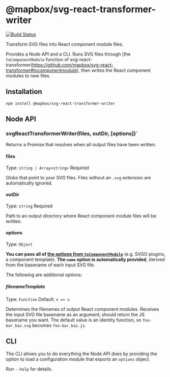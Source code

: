 # @mapbox/svg-react-transformer-writer

[![Build Status](https://travis-ci.org/mapbox/svg-react-transformer-writer.svg?branch=master)](https://travis-ci.org/mapbox/svg-react-transformer-writer)

Transform SVG files into React component module files.

Provides a Node API and a CLI.
Runs SVG files through [the `toComponentModule` function of svg-react-transformer(https://github.com/mapbox/svg-react-transformer#tocomponentmodule), then writes the React component modules to new files.

## Installation

```
npm install @mapbox/svg-react-transformer-writer
```

## Node API

### svgReactTransformerWriter(files, outDir, [options])`

Returns a Promise that resolves when all output files have been written.

#### files

Type: `string | Array<string>`
Required

Globs that point to your SVG files.
Files without an `.svg` extension are automatically ignored.

#### outDir

Type: `string`
Required

Path to an output directory where React component module files will be written.

#### options

Type: `Object`

**You can pass all of [the options from `toComponentModule`](https://github.com/mapbox/svg-react-transformer#tocomponentmodule)** (e.g. SVGO plugins, a component template).
**The `name` option is automatically provided**, derived from the basename of each input SVG file.

The following are additional options:

##### filenameTemplate

Type: `Function`
Default: `x => x`

Determines the filenames of output React component modules.
Receives the input SVG file basename as an argument; should return the JS basename you want.
The default value is an identity function, so `foo-bar_baz.svg` becomes `foo-bar_baz.js`.

## CLI

The CLI allows you to do everything the Node API does by providing the option to load a configuration module that exports an `options` object.

Run `--help` for details.
